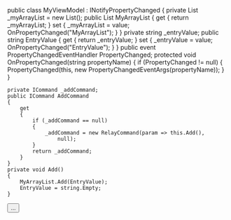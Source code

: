 public class MyViewModel : INotifyPropertyChanged
{
    private List<string> _myArrayList = new List<string>();
    public List<string> MyArrayList
    {
        get { return _myArrayList; }
        set
        {
            _myArrayList = value;
            OnPropertyChanged("MyArrayList");
        }
    }
    private string _entryValue;
    public string EntryValue
    {
        get { return _entryValue; }
        set
        {
            _entryValue = value;
            OnPropertyChanged("EntryValue");
        }
    }
    public event PropertyChangedEventHandler PropertyChanged;
    protected void OnPropertyChanged(string propertyName)
    {
        if (PropertyChanged != null)
        {
            PropertyChanged(this, new PropertyChangedEventArgs(propertyName));
        }
    }



    private ICommand _addCommand;
    public ICommand AddCommand
    {
        get
        {
            if (_addCommand == null)
            {
                _addCommand = new RelayCommand(param => this.Add(),
                    null);
            }
            return _addCommand;
        }
    }
    private void Add()
    {
        MyArrayList.Add(EntryValue);
        EntryValue = string.Empty;
    }



<Button Command="{Binding AddCommand}"/>
<Entry Text="{Binding EntryValue}"/>
<ListView ItemsSource="{Binding MyArrayList}">
    ...
</ListView>


